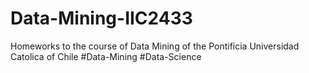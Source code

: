 # Data-Mining-IIC2433
Homeworks to the course of Data Mining of the Pontificia Universidad Catolica of Chile #Data-Mining #Data-Science
